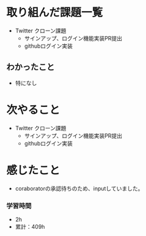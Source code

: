 # 取り組んだ課題一覧

- Twitter クローン課題 
    - サインアップ、ログイン機能実装PR提出
    - githubログイン実装

## わかったこと

- 特になし

# 次やること

- Twitter クローン課題 
    - サインアップ、ログイン機能実装PR提出
    - githubログイン実装


# 感じたこと

- coraboratorの承認待ちのため、inputしていました。

### 学習時間

- 2h
- 累計：409h
